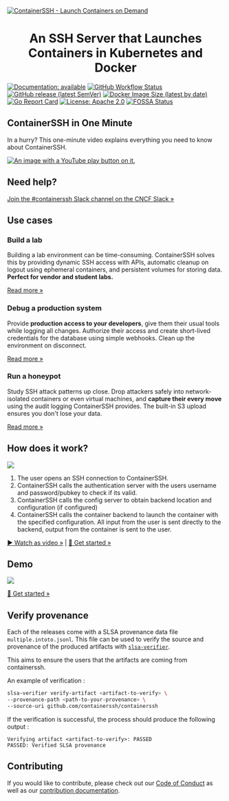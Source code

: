 [![ContainerSSH - Launch Containers on Demand](https://containerssh.github.io/images/logo-for-embedding.svg)](https://containerssh.io/)

<!--suppress HtmlDeprecatedAttribute -->
<h1 align="center">An SSH Server that Launches Containers in Kubernetes and Docker</h1>

[![Documentation: available](https://img.shields.io/badge/documentation-available-green)](https://containerssh.io/)
[![GitHub Workflow Status](https://img.shields.io/github/actions/workflow/status/ContainerSSH/ContainerSSH/main.yml?&branch=main)](https://github.com/containerssh/containerssh/actions)
[![GitHub release (latest SemVer)](https://img.shields.io/github/v/release/containerssh/containerssh?sort=semver)](https://github.com/containerssh/containerssh/releases)
[![Docker Image Size (latest by date)](https://img.shields.io/docker/image-size/containerssh/containerssh)](http://hub.docker.com/r/containerssh/containerssh)
[![Go Report Card](https://goreportcard.com/badge/github.com/containerssh/containerssh)](https://goreportcard.com/report/github.com/containerssh/containerssh)
[![License: Apache 2.0](https://img.shields.io/github/license/ContainerSSH/ContainerSSH)](LICENSE.md)
[![FOSSA Status](https://app.fossa.com/api/projects/git%2Bgithub.com%2FContainerSSH%2FContainerSSH.svg?type=shield&issueType=license)](https://app.fossa.com/projects/git%2Bgithub.com%2FContainerSSH%2FContainerSSH?ref=badge_shield&issueType=license)

## ContainerSSH in One Minute

In a hurry? This one-minute video explains everything you need to know about ContainerSSH.

[![An image with a YouTube play button on it.](https://containerssh.io/images/containerssh-intro-preview.png)](https://youtu.be/Cs9OrnPi2IM)

## Need help?

[Join the #containerssh Slack channel on the CNCF Slack »](https://communityinviter.com/apps/cloud-native/cncf)

## Use cases

### Build a lab

Building a lab environment can be time-consuming. ContainerSSH solves this by providing dynamic SSH access with APIs, automatic cleanup on logout using ephemeral containers, and persistent volumes for storing data. **Perfect for vendor and student labs.**

[Read more »](https://containerssh.io/usecases/lab/)

### Debug a production system

Provide **production access to your developers**, give them their usual tools while logging all changes. Authorize their access and create short-lived credentials for the database using simple webhooks. Clean up the environment on disconnect.

[Read more »](https://containerssh.io/usecases/debugging/)

### Run a honeypot

Study SSH attack patterns up close. Drop attackers safely into network-isolated containers or even virtual machines, and **capture their every move** using the audit logging ContainerSSH provides. The built-in S3 upload ensures you don't lose your data.

[Read more »](https://containerssh.io/usecases/honeypots/)

## How does it work?

![](https://containerssh.io/images/architecture.svg)

1. The user opens an SSH connection to ContainerSSH.
2. ContainerSSH calls the authentication server with the users username and password/pubkey to check if its valid.
3. ContainerSSH calls the config server to obtain backend location and configuration (if configured)
4. ContainerSSH calls the container backend to launch the container with the
   specified configuration. All input from the user is sent directly to the backend, output from the container is sent
   to the user.

[▶️ Watch as video »](https://youtu.be/Cs9OrnPi2IM) | [🚀 Get started »](https://containerssh.io/quickstart/)

## Demo

![](https://containerssh.io/images/ssh-in-action.gif)

[🚀 Get started »](https://containerssh.io/quickstart/)

## Verify provenance

Each of the releases come with a SLSA provenance data file `multiple.intoto.jsonl`. This file can be used to verify the source and provenance of the produced artifacts with [`slsa-verifier`](https://github.com/slsa-framework/slsa-verifier).


This aims to ensure the users that the artifacts are coming from containerssh.

An example of verification :
```sh
slsa-verifier verify-artifact <artifact-to-verify> \
--provenance-path <path-to-your-provenance> \
--source-uri github.com/containerssh/containerssh
```

If the verification is successful, the process should produce the following output :
```
Verifying artifact <artifact-to-verify>: PASSED
PASSED: Verified SLSA provenance
```


## Contributing

If you would like to contribute, please check out our [Code of Conduct](https://github.com/ContainerSSH/community/blob/main/CODE_OF_CONDUCT.md) as well as our [contribution documentation](https://containerssh.io/development/).
